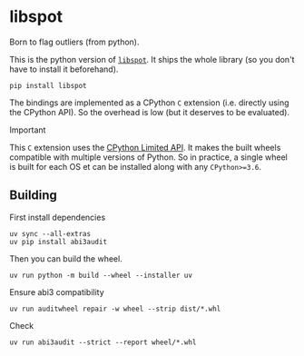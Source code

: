 # libspot

Born to flag outliers (from python).

This is the python version of [`libspot`](https://github.com/asiffer/libspot).
It ships the whole library (so you don't have to install it beforehand).

```shell
pip install libspot
```

The bindings are implemented as a CPython `C` extension (i.e. directly using the CPython API). So the overhead is low (but it deserves to be evaluated).

> [!IMPORTANT]  
> This `C` extension uses the [CPython Limited API](https://docs.python.org/3/c-api/stable.html#limited-c-api). It makes the built wheels compatible with multiple versions of Python. So in practice, a single wheel is built for each OS et can be installed along with any `CPython>=3.6`.


## Building

First install dependencies
```shell
uv sync --all-extras
uv pip install abi3audit
```

Then you can build the wheel.
```shell
uv run python -m build --wheel --installer uv
```

Ensure abi3 compatibility
```shell
uv run auditwheel repair -w wheel --strip dist/*.whl
```

Check
```shell
uv run abi3audit --strict --report wheel/*.whl
```